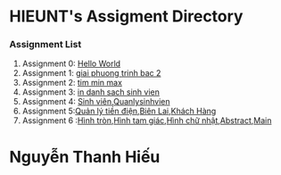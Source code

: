 # HIEUNT's Assigment Directory

### Assignment List

1. Assignment 0: [Hello World](https://github.com/FASTTRACKSE/FFSE1703.JavaCore/blob/master/Assignments/HIEUNT/HelloWorld/src/HelloWorld.java)
2. Assignment 1: [giai phuong trinh bac 2](https://github.com/FASTTRACKSE/FFSE1703.JavaCore/blob/master/Assignments/HIEUNT/giaiptbac2/src/giaiptbac2/ptb2.java)
3. Assignment 2: [tim min max](https://github.com/FASTTRACKSE/FFSE1703.JavaCore/blob/master/Assignments/HIEUNT/TEST2/src/Fasttrack/For.java)
4. Assignment 3: [in danh sach sinh vien](https://github.com/FASTTRACKSE/FFSE1703.JavaCore/blob/master/Assignments/HIEUNT/Assignments/src/fasttrack/edu/vn/Assignments3.java)
5. Assignment 4: [Sinh viên](https://github.com/FASTTRACKSE/FFSE1703.JavaCore/blob/master/Assignments/HIEUNT/Assignments4/src/fasttrackse/edu/vn/qlysv.java),[Quanlysinhvien](https://github.com/FASTTRACKSE/FFSE1703.JavaCore/blob/master/Assignments/HIEUNT/Assignments4/src/fasttrackse/edu/vn/menu.java)
6. Assignment 5:[Quản lý tiền điện](https://github.com/FASTTRACKSE/FFSE1703.JavaCore/blob/master/Assignments/HIEUNT/Assignment5/src/ffse1702/edu/vn/main/QuanLyTienDien.java),[Biên Lai](https://github.com/FASTTRACKSE/FFSE1703.JavaCore/blob/master/Assignments/HIEUNT/Assignment5/src/ffse1702/edu/vn/model/BienLai.java),[Khách Hàng](https://github.com/FASTTRACKSE/FFSE1703.JavaCore/blob/master/Assignments/HIEUNT/Assignment5/src/ffse1702/edu/vn/model/KhachHang.java)
7. Assignment 6 :[Hình tròn](https://github.com/FASTTRACKSE/FFSE1703.JavaCore/blob/master/Assignments/HIEUNT/Assignment6/src/ffse1702010/edu/vn/model/HinhTron.java),[Hình tam giác](https://github.com/FASTTRACKSE/FFSE1703.JavaCore/blob/master/Assignments/HIEUNT/Assignment6/src/ffse1702010/edu/vn/model/HinhTamGiac.java),[Hình chữ nhật](https://github.com/FASTTRACKSE/FFSE1703.JavaCore/blob/master/Assignments/HIEUNT/Assignment6/src/ffse1702010/edu/vn/model/HinhTamGiac.java),[Abstract](https://github.com/FASTTRACKSE/FFSE1703.JavaCore/blob/master/Assignments/HIEUNT/Assignment6/src/ffse1702010/edu/vn/model/AbstractHinhHoc.java),[Main](https://github.com/FASTTRACKSE/FFSE1703.JavaCore/blob/master/Assignments/HIEUNT/Assignment6/src/ffse1702010/edu/vn/main/HinhHoc.java)
# **Nguyễn Thanh Hiếu**


